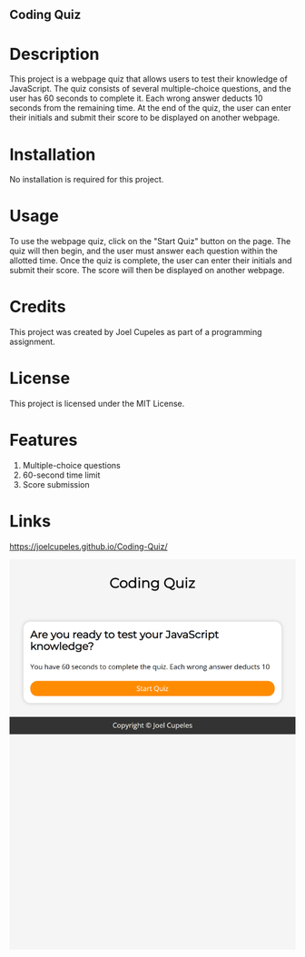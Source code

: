 ## Coding Quiz

# Description
This project is a webpage quiz that allows users to test their knowledge of JavaScript. The quiz consists of several multiple-choice questions, and the user has 60 seconds to complete it. Each wrong answer deducts 10 seconds from the remaining time. At the end of the quiz, the user can enter their initials and submit their score to be displayed on another webpage.

# Installation
No installation is required for this project.

# Usage
To use the webpage quiz, click on the "Start Quiz" button on the page. The quiz will then begin, and the user must answer each question within the allotted time. Once the quiz is complete, the user can enter their initials and submit their score. The score will then be displayed on another webpage.

# Credits
This project was created by Joel Cupeles as part of a programming assignment.

# License
This project is licensed under the MIT License.

# Features
1. Multiple-choice questions
2. 60-second time limit
3. Score submission

# Links
https://joelcupeles.github.io/Coding-Quiz/

![](https://github.com/JoelCupeles/Coding-Quiz/blob/aa87a325eaa71a32c446c1451d1a8a2632e1aa7a/Assets/joelcupeles.github.io_Coding-Quiz_index.html%20(1).png)

